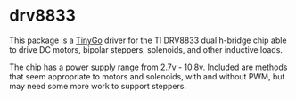 # drv8833
This package is a [TinyGo](https://tinygo.org) driver for the TI DRV8833 dual h-bridge chip able to drive DC motors, bipolar steppers, solenoids, and other inductive loads.

The chip has a power supply range from 2.7v - 10.8v. Included are methods that seem appropriate to motors and solenoids, with and without PWM, but may need some more work to support steppers. 